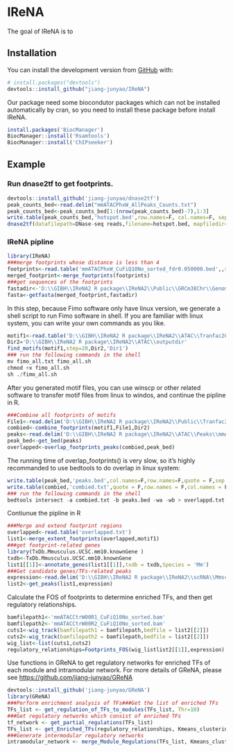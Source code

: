
<!-- README.md is generated from README.Rmd. Please edit that file -->

# IReNA

<!-- badges: start -->
<!-- badges: end -->

The goal of IReNA is to

## Installation

You can install the development version from
[GitHub](https://github.com/) with:

``` r
# install.packages("devtools")
devtools::install_github("jiang-junyao/IReNA")
```

Our package need some biocondutor packages which can not be installed
automatically by cran, so you need to install these package before
install IReNA.

``` r
install.packages('BiocManager')
BiocManager::install('Rsamtools')
BiocManager::install('ChIPseeker')
```

## Example

### Run dnase2tf to get footprints.

``` r
devtools::install_github('jiang-junyao/dnase2tf')
peak_counts_bed<-read.delim("mmATACPhxW_AllPeaks_Counts.txt")
peak_counts_bed<-peak_counts_bed[1:(nrow(peak_counts_bed)-7),1:3]
write.table(peak_counts_bed,'hotspot.bed',row.names=F, col.names=F, sep=' ', quote=F)
dnase2tf(datafilepath=DNase-seq reads,filename=hotspot.bed, mapfiledir=Mappability, outputfilepath=outputpath, assemseqdir=assemseqdir1, biascorrection='dimer', FDRs = c(0.01, 0.05, 1), numworker=30, paired=T)
```

### IReNA pipline

``` r
library(IReNA)
###merge footprints whose distance is less than 4
footprints<-read.table('mmATACPhxW_CuFiQ10No_sorted_fdr0.050000.bed',,sep='\t',header = T)
merged_footprint<-merge_footprints(footprints)
###get sequences of the footprints
fastadir<-'D:\\GIBH\\IReNA2 R package\\IReNA2\\Public\\GRCm38Chr\\Genome\\GRCm38Chr.fasta'
fasta<-getfasta(merged_footprint,fastadir)
```

In this step, because Fimo software only have linux version, we generate
a shell script to run Fimo software in shell. If you are familiar with
linux system, you can write your own commands as you like.

``` r
motif1<-read.table('D:\\GIBH\\IReNA2 R package\\IReNA2\\ATAC\\Tranfac201803_Mm_MotifTFsF_Phx_Motifs.txt',row.names = 1,sep = '\t',header = T)
Dir2='D:\\GIBH\\IReNA2 R package\\IReNA2\\ATAC\\outputdir'
find_motifs(motif1,step=20,Dir2,'Dir1')
### run the following commands in the shell
mv fimo_all.txt fimo_all.sh
chmod +x fimo_all.sh
sh ./fimo_all.sh
```

After you generated motif files, you can use winscp or other related
software to transfer motif files from linux to windos, and continue the
pipline in R.

``` r
###Combine all footprints of motifs
File1<-read.delim('D:\\GIBH\\IReNA2 R package\\IReNA2\\Public\\Tranfac201803_MotifPWM.txt',header = F)
combied<-combine_footprints(motif1,File1,Dir2)
peaks<-read.delim('D:\\GIBH\\IReNA2 R package\\IReNA2\\ATAC\\Peaks\\mmATACPhxW_FcLog15Fdr05Diff.txt')
peak_bed<-get_bed(peaks)
overlapped<-overlap_footprints_peaks(combied,peak_bed)
```

The running time of overlap\_footprints() is very slow, so it’s highly
recommanded to use bedtools to do overlap in linux system:

``` r
write.table(peak_bed,'peaks.bed',col.names=F,row.names=F,quote = F,sep = '\t')
write.table(combied,'combied.txt',quote = F,row.names = F,col.names = F,sep = '\t')
### run the following commands in the shell
bedtools intersect -a combied.txt -b peaks.bed -wa -wb > overlappd.txt
```

Contiunue the pipline in R

``` r
###Merge and extend footprint regions
overlapped<-read.table('overlapped.txt')
list1<-merge_extent_footprints(overlapped,motif1)
###get footprint-related genes
library(TxDb.Mmusculus.UCSC.mm10.knownGene )
txdb<-TxDb.Mmusculus.UCSC.mm10.knownGene
list1[[1]]<-annotate_genes(list1[[1]],txdb = txdb,Species = 'Mm')
###Get candidate genes/TFs-related peaks
expression<-read.delim('D:\\GIBH\\IReNA2 R package\\IReNA2\\scRNA\\MmscRNA_PHx_Exp_NewF.txt')
list2<-get_peaks(list1,expression)
```

Calculate the FOS of footprints to determine enriched TFs, and then get
regulatory relationships.

``` r
bamfilepath1<-'mmATACCtrW00R1_CuFiQ10No_sorted.bam'
bamfilepath2<-'mmATACCtrW00R2_CuFiQ10No_sorted.bam'
cuts1<-wig_track(bamfilepath1 = bamfilepath,bedfile = list2[[2]])
cuts2<-wig_track(bamfilepath2 = bamfilepath,bedfile = list2[[2]])
wig_list<-list(cuts1,cuts2)
regulatory_relationships=Footprints_FOS(wig_listlist2[[1]],expression)
```

Use functions in GReNA to get regulatory networks for enriched TFs of
each module and intramodular network. For more details of GReNA, please
see <https://github.com/jiang-junyao/GReNA>

``` r
devtools::install_github('jiang-junyao/GReNA')
library(GReNA)
###Perform enrichment analysis of TFs###Get the list of enriched TFs 
TFs_list <- get_regulation_of_TFs_to_modules(TFs_list, Thr=10)
###Get regulatory networks which consist of enriched TFs
tf_network <- get_partial_regulations(TFs_list)
TFs_list <- get_Enriched_TFs(regulatory_relationships, Kmeans_clustering_ENS, TFFdrThr1=2)
###Generate intermodular regulatory networks
intramodular_network <- merge_Module_Regulations(TFs_list, Kmeans_clustering, ModuleThr1=0.05)
```
